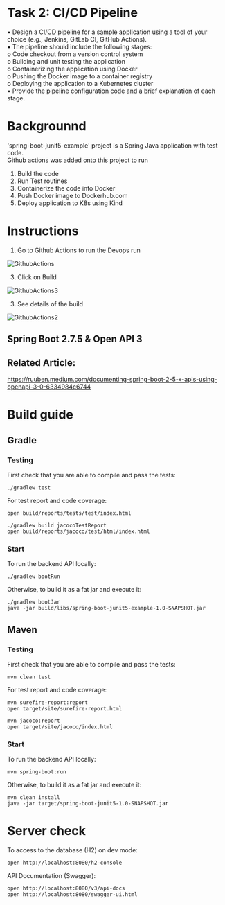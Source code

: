 # Task 2: CI/CD Pipeline   
• Design a CI/CD pipeline for a sample application using a tool of your choice (e.g., Jenkins, GitLab CI, GitHub Actions).   
• The pipeline should include the following stages:   
o Code checkout from a version control system   
o Building and unit testing the application   
o Containerizing the application using Docker   
o Pushing the Docker image to a container registry   
o Deploying the application to a Kubernetes cluster   
• Provide the pipeline configuration code and a brief explanation of each stage.   

# Backgrounnd

'spring-boot-junit5-example' project is a Spring Java application with test code.    
Github actions was added onto this project to run 
1. Build the code
2. Run Test routines
3. Containerize the code into Docker
4. Push Docker image to Dockerhub.com
5. Deploy application to K8s using Kind



# Instructions
1. Go to Github Actions to run the Devops run

   
![GithubActions](https://github.com/jaekimandy/spring-boot-junit5-example/assets/99704906/1d110abf-5fb2-4f2f-8d1a-84be38148f7c)
   
3. Click on Build



  ![GithubActions3](https://github.com/jaekimandy/spring-boot-junit5-example/assets/99704906/887cf8b9-99ab-4906-bcb7-3cdb88daf36d)

  

3. See details of the build   


![GithubActions2](https://github.com/jaekimandy/spring-boot-junit5-example/assets/99704906/dda65fff-bd0e-4cee-9eac-369c2831db75)



## Spring Boot 2.7.5 & Open API 3

## Related Article: 
https://ruuben.medium.com/documenting-spring-boot-2-5-x-apis-using-openapi-3-0-6334984c6744

# Build guide
## Gradle

### Testing
First check that you are able to compile and pass the tests:
```
./gradlew test
```

For test report and code coverage: 

```
open build/reports/tests/test/index.html

./gradlew build jacocoTestReport
open build/reports/jacoco/test/html/index.html
```

### Start

To run the backend API locally: 

```
./gradlew bootRun
```

Otherwise, to build it as a fat jar and execute it:

```
./gradlew bootJar
java -jar build/libs/spring-boot-junit5-example-1.0-SNAPSHOT.jar
```

## Maven

### Testing
First check that you are able to compile and pass the tests:
```
mvn clean test
```

For test report and code coverage: 

```
mvn surefire-report:report
open target/site/surefire-report.html

mvn jacoco:report
open target/site/jacoco/index.html
```

### Start

To run the backend API locally: 

```
mvn spring-boot:run
```

Otherwise, to build it as a fat jar and execute it:

```
mvn clean install 
java -jar target/spring-boot-junit5-1.0-SNAPSHOT.jar
```

# Server check

To access to the database (H2) on dev mode:

```
open http://localhost:8080/h2-console 
```

API Documentation (Swagger): 

```
open http://localhost:8080/v3/api-docs
open http://localhost:8080/swagger-ui.html
```
